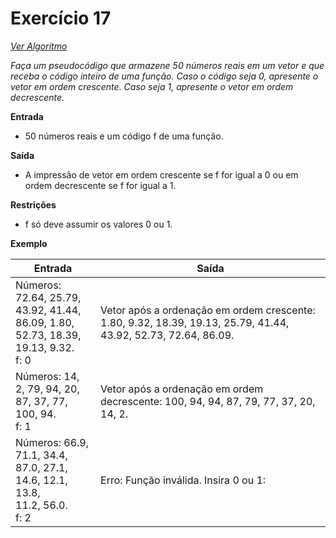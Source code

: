 # Exercício 17

[*Ver Algoritmo*](Algoritmo17.md)

*Faça um pseudocódigo que armazene 50 números reais em um vetor e que
receba o código inteiro de uma função. Caso o código seja 0, apresente o vetor
em ordem crescente. Caso seja 1, apresente o vetor em ordem decrescente.*

**Entrada**
- 50 números reais e um código f de uma função.

**Saída**
- A impressão de vetor em ordem crescente se f for igual a 0 ou em ordem decrescente se f for igual a 1.

**Restrições**
- f só deve assumir os valores 0 ou 1.

**Exemplo**

| Entrada                                           | Saída                                       |
| ------------------------------------------------- | ------------------------------------------- |
| Números: 72.64, 25.79,<br>43.92, 41.44, 86.09, 1.80,<br>52.73, 18.39, 19.13, 9.32.<br>f: 0                                           | Vetor após a ordenação em ordem crescente: 1.80, 9.32, 18.39, 19.13, 25.79, 41.44, 43.92, 52.73, 72.64, 86.09. |
| Números: 14, 2, 79, 94, 20,<br>87, 37, 77, 100, 94.<br>f: 1                                           | Vetor após a ordenação em ordem decrescente: 100, 94, 94, 87, 79, 77, 37, 20, 14, 2. |
| Números: 66.9, 71.1, 34.4,<br>87.0, 27.1, 14.6, 12.1, 13.8,<br>11.2, 56.0.<br>f: 2                                            | Erro: Função inválida. Insira 0 ou 1: |
